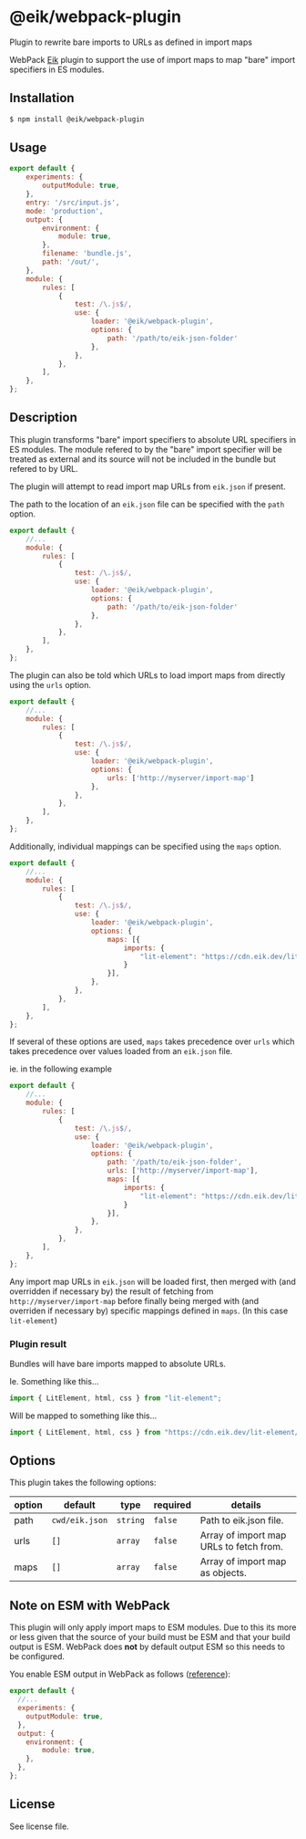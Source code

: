 # @eik/webpack-plugin

Plugin to rewrite bare imports to URLs as defined in import maps

WebPack [Eik](https://eik.dev/) plugin to support the use of import maps to map "bare" import specifiers in ES modules.

## Installation

```bash
$ npm install @eik/webpack-plugin
```

## Usage

```js
export default {
    experiments: {
        outputModule: true,
    },
    entry: '/src/input.js',
    mode: 'production',
    output: {
        environment: {
            module: true,
        },
        filename: 'bundle.js',
        path: '/out/',
    },
    module: {
        rules: [
            {
                test: /\.js$/,
                use: {
                    loader: '@eik/webpack-plugin',
                    options: {
                        path: '/path/to/eik-json-folder' 
                    },
                },
            },
        ],
    },
};
```

## Description

This plugin transforms "bare" import specifiers to absolute URL specifiers in
ES modules. The module refered to by the "bare" import specifier will be
treated as external and its source will not be included in the bundle but
refered to by URL.

The plugin will attempt to read import map URLs from `eik.json` if present.

The path to the location of an `eik.json` file can be specified with the `path` option.

```js
export default {
    //...
    module: {
        rules: [
            {
                test: /\.js$/,
                use: {
                    loader: '@eik/webpack-plugin',
                    options: {
                        path: '/path/to/eik-json-folder' 
                    },
                },
            },
        ],
    },
};
```

The plugin can also be told which URLs to load import maps from directly using the `urls` option.

```js
export default {
    //...
    module: {
        rules: [
            {
                test: /\.js$/,
                use: {
                    loader: '@eik/webpack-plugin',
                    options: {
                        urls: ['http://myserver/import-map']
                    },
                },
            },
        ],
    },
};
```

Additionally, individual mappings can be specified using the `maps` option.

```js
export default {
    //...
    module: {
        rules: [
            {
                test: /\.js$/,
                use: {
                    loader: '@eik/webpack-plugin',
                    options: {
                        maps: [{
                            imports: {
                                "lit-element": "https://cdn.eik.dev/lit-element/v2",
                            }
                        }],
                    },
                },
            },
        ],
    },
};
```

If several of these options are used, `maps` takes precedence over `urls` which takes precedence over values loaded from an `eik.json` file.

ie. in the following example

```js
export default {
    //...
    module: {
        rules: [
            {
                test: /\.js$/,
                use: {
                    loader: '@eik/webpack-plugin',
                    options: {
                        path: '/path/to/eik-json-folder',
                        urls: ['http://myserver/import-map'],
                        maps: [{
                            imports: {
                                "lit-element": "https://cdn.eik.dev/lit-element/v2",
                            }
                        }],
                    },
                },
            },
        ],
    },
};
```

Any import map URLs in `eik.json` will be loaded first, then merged with (and overridden if necessary by) the result of fetching from `http://myserver/import-map` before finally being merged with (and overriden if necessary by) specific mappings defined in `maps`. (In this case `lit-element`)

### Plugin result

Bundles will have bare imports mapped to absolute URLs. 

Ie. Something like this...

```js
import { LitElement, html, css } from "lit-element";
```

Will be mapped to something like this...

```js
import { LitElement, html, css } from "https://cdn.eik.dev/lit-element/v2";
```

## Options

This plugin takes the following options:

| option  | default        | type     | required | details                                                     |
| ------- | -------------- | -------- | -------- | ----------------------------------------------------------- |
| path    | `cwd/eik.json` | `string` | `false`  | Path to eik.json file.                                      |
| urls    | `[]`           | `array`  | `false`  | Array of import map URLs to fetch from.                     |
| maps    | `[]`           | `array`  | `false`  | Array of import map as objects.                             |

## Note on ESM with WebPack

This plugin will only apply import maps to ESM modules. Due to this its more or less given that the source of your build must be ESM and that your build output is ESM. WebPack does __not__ by default output ESM so this needs to be configured.

You enable ESM output in WebPack as follows ([reference](https://webpack.js.org/configuration/output/#outputmodule)):

```js
export default {
  //...
  experiments: {
    outputModule: true,
  },
  output: {
    environment: {
        module: true,
    },
  },
};
```

## License

See license file.
